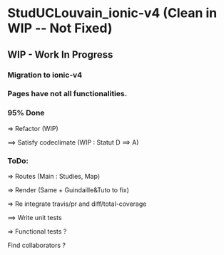 # StudUCLouvain_ionic-v4 (Clean in WIP -- Not Fixed)
## WIP - Work In Progress
### Migration to ionic-v4


### Pages have not all functionalities.


### 95% Done

=> Refactor (WIP)

==> Satisfy codeclimate (WIP : Statut D ==> A)


### ToDo:

=> Routes (Main : Studies, Map)

=> Render (Same + Guindaille&Tuto to fix)

=> Re integrate travis/pr and diff/total-coverage

==> Write unit tests

=> Functional tests ?


Find collaborators ?
